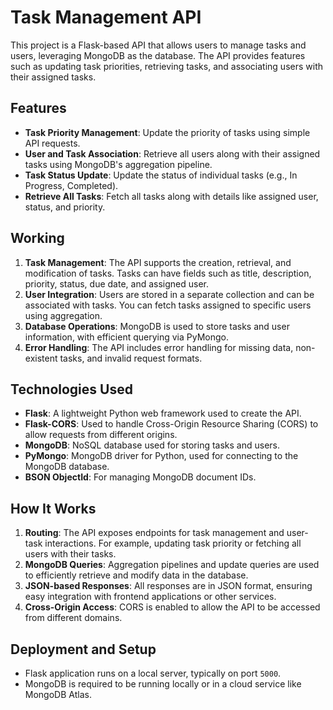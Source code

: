 # Task Management API

This project is a Flask-based API that allows users to manage tasks and users, leveraging MongoDB as the database. The API provides features such as updating task priorities, retrieving tasks, and associating users with their assigned tasks.

## Features

- **Task Priority Management**: Update the priority of tasks using simple API requests.
- **User and Task Association**: Retrieve all users along with their assigned tasks using MongoDB's aggregation pipeline.
- **Task Status Update**: Update the status of individual tasks (e.g., In Progress, Completed).
- **Retrieve All Tasks**: Fetch all tasks along with details like assigned user, status, and priority.

## Working

1. **Task Management**: The API supports the creation, retrieval, and modification of tasks. Tasks can have fields such as title, description, priority, status, due date, and assigned user.
2. **User Integration**: Users are stored in a separate collection and can be associated with tasks. You can fetch tasks assigned to specific users using aggregation.
3. **Database Operations**: MongoDB is used to store tasks and user information, with efficient querying via PyMongo.
4. **Error Handling**: The API includes error handling for missing data, non-existent tasks, and invalid request formats.

## Technologies Used

- **Flask**: A lightweight Python web framework used to create the API.
- **Flask-CORS**: Used to handle Cross-Origin Resource Sharing (CORS) to allow requests from different origins.
- **MongoDB**: NoSQL database used for storing tasks and users.
- **PyMongo**: MongoDB driver for Python, used for connecting to the MongoDB database.
- **BSON ObjectId**: For managing MongoDB document IDs.

## How It Works

1. **Routing**: The API exposes endpoints for task management and user-task interactions. For example, updating task priority or fetching all users with their tasks.
2. **MongoDB Queries**: Aggregation pipelines and update queries are used to efficiently retrieve and modify data in the database.
3. **JSON-based Responses**: All responses are in JSON format, ensuring easy integration with frontend applications or other services.
4. **Cross-Origin Access**: CORS is enabled to allow the API to be accessed from different domains.

## Deployment and Setup

- Flask application runs on a local server, typically on port `5000`.
- MongoDB is required to be running locally or in a cloud service like MongoDB Atlas.
